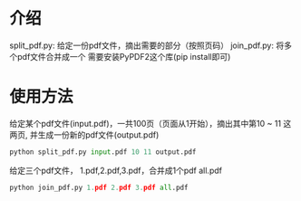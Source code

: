 # 介绍
split\_pdf.py: 给定一份pdf文件，摘出需要的部分（按照页码）
join\_pdf.py: 将多个pdf文件合并成一个
需要安装PyPDF2这个库(pip install即可)

# 使用方法
给定某个pdf文件(input.pdf)，一共100页（页面从1开始），摘出其中第10 ~ 11 这两页, 并生成一份新的pdf文件(output.pdf)
```py
python split_pdf.py input.pdf 10 11 output.pdf
```

给定三个pdf文件， 1.pdf,2.pdf,3.pdf，合并成1个pdf all.pdf
```py
python join_pdf.py 1.pdf 2.pdf 3.pdf all.pdf
```



